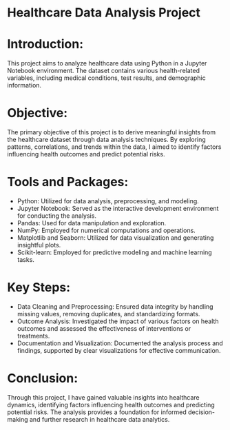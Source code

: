 # Healthcare Data Analysis Project

# Introduction:
This project aims to analyze healthcare data using Python in a Jupyter Notebook environment. The dataset contains various health-related variables, including medical conditions, test results, and demographic information.

# Objective:
The primary objective of this project is to derive meaningful insights from the healthcare dataset through data analysis techniques. By exploring patterns, correlations, and trends within the data, I aimed to identify factors influencing health outcomes and predict potential risks.

# Tools and Packages:
+ Python: Utilized for data analysis, preprocessing, and modeling.
+ Jupyter Notebook: Served as the interactive development environment for conducting the analysis.
+ Pandas: Used for data manipulation and exploration.
+ NumPy: Employed for numerical computations and operations.
+ Matplotlib and Seaborn: Utilized for data visualization and generating insightful plots.
+ Scikit-learn: Employed for predictive modeling and machine learning tasks.

# Key Steps:
+ Data Cleaning and Preprocessing: Ensured data integrity by handling missing values, removing duplicates, and standardizing formats.
+ Outcome Analysis: Investigated the impact of various factors on health outcomes and assessed the effectiveness of interventions or treatments.
+ Documentation and Visualization: Documented the analysis process and findings, supported by clear visualizations for effective communication.

# Conclusion:
Through this project, I have gained valuable insights into healthcare dynamics, identifying factors influencing health outcomes and predicting potential risks. The analysis provides a foundation for informed decision-making and further research in healthcare data analytics.


  

